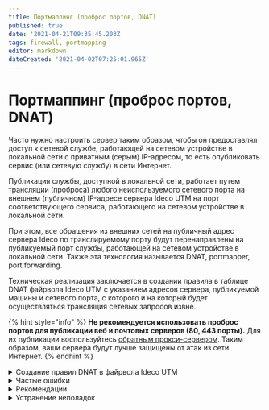 ```yaml
---
title: Портмаппинг (проброс портов, DNAT)
published: true
date: '2021-04-21T09:35:45.203Z'
tags: firewall, portmapping
editor: markdown
dateCreated: '2021-04-02T07:25:01.965Z'
---
```


# Портмаппинг (проброс портов, DNAT)

Часто нужно настроить сервер таким образом, чтобы он предоставлял доступ к сетевой службе, работающей на сетевом устройстве в локальной сети с приватным (серым) IP-адресом, то есть опубликовать сервис (или сетевую службу) в сети Интернет.

Публикация службы, доступной в локальной сети, работает путем трансляции (проброса) любого неиспользуемого сетевого порта на внешнем (публичном) IP-адресе сервера Ideco UTM на порт соответствующего сервиса, работающего на сетевом устройстве в локальной сети.

При этом, все обращения из внешних сетей на публичный адрес сервера Ideco по транслируемому порту будут перенаправлены на публикуемый порт службы, работающей на сетевом устройстве в локальной сети. Также эта технология называется DNAT, portmapper, port forwarding.

Техническая реализация заключается в создании правила в таблице DNAT файрвола Ideco UTM с указанием адресов сервера, публикуемой машины и сетевого порта, с которого и на который будет осуществляться трансляция сетевых запросов извне.

{% hint style="info" %}
**Не рекомендуется использовать проброс портов для публикации веб и почтовых серверов (80, 443 порты).** Для их публикации воспользуйтесь [обратным прокси-сервером](../services/reverse-proxy.md). Таким образом, ваши сервера будут лучше защищены от атак из сети Интернет.
{% endhint %}

<details>

<summary>Создание правил DNAT в файрвола Ideco UTM</summary>

Рассмотрим конкретный пример, в котором:

* Публичный адрес сервера Ideco - 1.2.3.4.
* Публикуемая служба - SSH, работающая на 22 TCP-порту.
* Адрес компьютера в локальной сети, на котором запущена служба, и к которой нужно получить доступ извне - 10.0.0.2.

Чтобы настроить трансляцию запросов к этой службе извне через сервер Ideco UTM на устройство в локальной сети зайдите в веб-интерфейсе Ideco UTM в раздел **Правила трафика -> Файрвол -> DNAT(перенаправление портов)** и создайте правило трансляции портов (DNAT), нажав на (**+**) в правом верхнем углу экрана.

Исходя из первоначальной задачи, правило будет выглядеть как на скриншоте ниже:

![](/.gitbook/assets/dnat-ssh.jpg)

После сохранения созданного правила, его итоговый вид в таблице будет выглядеть следующим образом:

![](/.gitbook/assets/dnat-ssh-table.jpg)

Настройки файрвола применяются сразу при создании правила.

Аналогичным образом можно пробросить диапазон портов. Для этого в поле **Порт назначения** укажите нужный диапазон (предварительно создайте соответствующий [Объект](../access-rules/aliases.md), например, 10000-20000), а в поле **Переадресовать на** укажите диапазон портов 10000-20000.

![](/.gitbook/assets/ports-destination.png)

</details>

<details>

<summary>Частые ошибки</summary>

* Если на хосте в локальной сети, куда осуществляется проброс порта, шлюзом по умолчанию прописан не Ideco UTM, то установить подключение не получится. Нужно, либо указать шлюзом по умолчанию IP-адрес локального интерфейса Ideco UTM, либо, если подключение происходит с какого-то определённого IP-адреса (сети), то на устройстве прописать маршрут, чтобы ответы для этого IP-адреса (сети) направлялись через IP-адрес локального интерфейса Ideco UTM.
* Если включен режим **Разрешить интернет всем**, то правила файрвола, включая таблицу DNAT, не работают.

</details>

<details>

<summary>Рекомендации</summary>

* Проверять работу правила DNAT нужно из внешней сети Интернет. Используйте обратный прокси-сервер для публикации веб-ресурсов, если вам необходим доступ из локальной сети.
* Порт на внешнем интерфейсе сервера, с которого будут транслироваться запросы, может отличаться от публикуемого порта самой службы. Например, можно транслировать внешние запросы на порт 4489, а в локальную сеть на порт 3389, чтобы воспрепятствовать автоматическим попыткам подключения вредоносного ПО на популярный сервис.
* Также, в целях защиты от нежелательных подключений к публикуемой службе, при создании правила рекомендуется указывать IP-адрес или подсеть, с которой разрешено подключаться к публикуемой службе в поле **Источник**.
* Если осуществляется трансляция на один и тот же номер порта локального сервера, то можно оставить пустым поле **Сменить порт назначения**. Система автоматически переадресует запрос на соответствующий порт устройства в локальной сети.

</details>

<details>

<summary>Устранение неполадок</summary>

* Убедитесь, что клиент (на которого осуществляется проброс портов) отвечает на эхо-запросы ping к внешним ресурсам. Кроме того, основным шлюзом на данном устройстве должен быть локальный IP-адрес Ideco UTM (либо прописан соответствующий маршрут).
* Необходимо учитывать, что публикуемая служба должна отвечать клиенту во внешней сети через тот же внешний интерфейс сервера, с которого изначально пришел запрос. Если в созданном правиле в поле **Назначение** указан публичный IP-адрес сервера для приема подключений извне и, если вы переопределили автоматические правила NAT, создав правила в таблице SNAT, настройте правильный адрес SNAT для опубликованного сервиса.
* Брэндмауэр Windows или другие программы защиты часто блокируют соединения к системе с внешних адресов в интернете. Поэтому может показаться, что правило трансляции запросов на сервере не работает. Для диагностики отключите все брандмауэры, файрволы и антивирусы на целевом устройстве.
* Правило портмаппинга будет осуществлять проброс трафика извне на хост в локальной сети. Трафик запроса ресурса из этой же локальной сети при обращении на внешний адрес не будет проброшен правильно. Будет иметь место асимметричная маршрутизация. При диагностике сетевыми утилитами подключайтесь из внешних для UTM сетей. Внутри локальной сети обращайтесь к сервису по его IP-адресу в локальной сети. Альтернативно можно вынести ресурс в отдельную локальную сеть, DMZ, и избежать асимметричной маршрутизации, после чего обращаться к ресурсу из локальной сети клиентов по внешнему IP-адресу. Пример настройки портмаппинга с использованием DMZ-сети для ресурса описан выше.
* Трафик проброшенных портов проверяется модулем [Предотвращение вторжений](../access-rules/ips.md). Проверьте логи системы в случае неработоспособности правила и при необходимости добавьте в исключения сработавшее правило.

</details>